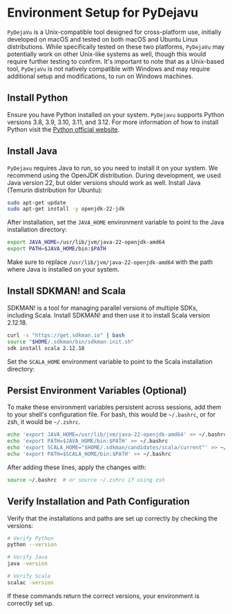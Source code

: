 # Environment Setup for PyDejavu

`PyDejaVu` is a Unix-compatible tool designed for cross-platform use, initially developed on macOS 
and tested on both macOS and Ubuntu Linux distributions. 
While specifically tested on these two platforms, `PyDejaVu` may potentially work on other Unix-like 
systems as well, though this would require further testing to confirm. 
It's important to note that as a Unix-based tool, `PyDejaVu` is not natively compatible with 
Windows and may require additional setup and modifications, to run on Windows machines. 

## Install Python

Ensure you have Python installed on your system. 
`PyDejavu` supports Python versions 3.8, 3.9, 3.10, 3.11, and 3.12.
For more information of how to install Python visit the [Python official website](https://www.python.org/).

## Install Java
`PyDejavu` requires Java to run, 
so you need to install it on your system. We recommend using the OpenJDK distribution.
During development, we used Java version 22, but older versions should work as well.
Install Java (Temurin distribution for Ubuntu):
```bash
sudo apt-get update
sudo apt-get install -y openjdk-22-jdk
```

After installation, set the `JAVA_HOME` environment variable to point to the Java installation directory:
```bash
export JAVA_HOME=/usr/lib/jvm/java-22-openjdk-amd64
export PATH=$JAVA_HOME/bin:$PATH
```
Make sure to replace `/usr/lib/jvm/java-22-openjdk-amd64` with the path where Java is installed on your system.

## Install SDKMAN! and Scala

SDKMAN! is a tool for managing parallel versions of multiple SDKs, including Scala. 
Install SDKMAN! and then use it to install Scala version 2.12.18.
```bash
curl -s "https://get.sdkman.io" | bash
source "$HOME/.sdkman/bin/sdkman-init.sh"
sdk install scala 2.12.18
```
Set the `SCALA_HOME` environment variable to point to the Scala installation directory:

## Persist Environment Variables (Optional)

To make these environment variables persistent across sessions, add them to your shell's configuration file. 
For bash, this would be `~/.bashrc`, or for zsh, it would be `~/.zshrc`.
```bash
echo 'export JAVA_HOME=/usr/lib/jvm/java-22-openjdk-amd64' >> ~/.bashrc
echo 'export PATH=$JAVA_HOME/bin:$PATH' >> ~/.bashrc
echo 'export SCALA_HOME="$HOME/.sdkman/candidates/scala/current"' >> ~/.bashrc
echo 'export PATH=$SCALA_HOME/bin:$PATH' >> ~/.bashrc
```
After adding these lines, apply the changes with:
```bash
source ~/.bashrc  # or source ~/.zshrc if using zsh
```

## Verify Installation and Path Configuration

Verify that the installations and paths are set up correctly by checking the versions:
```bash
# Verify Python
python --version

# Verify Java
java -version

# Verify Scala
scalac -version
```
If these commands return the correct versions, your environment is correctly set up.